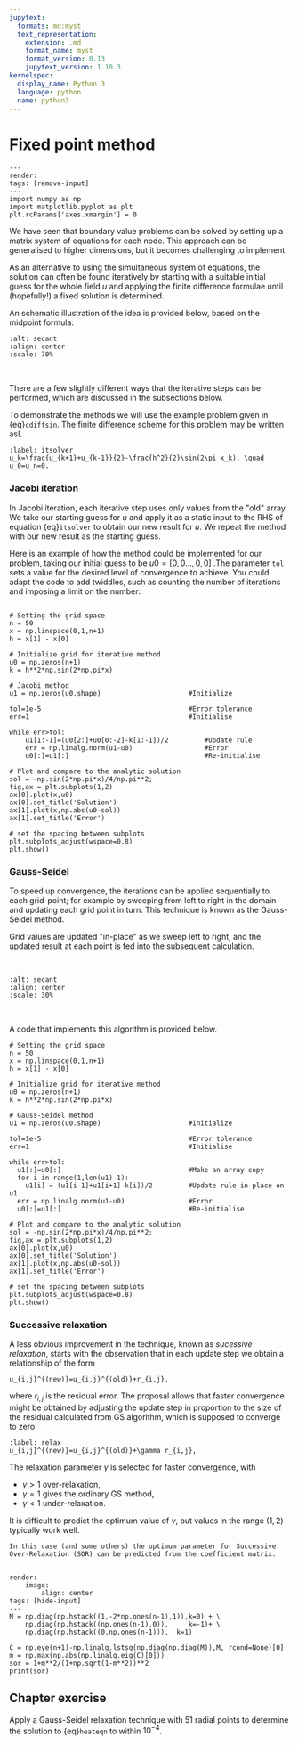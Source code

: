 ```yaml
---
jupytext:
  formats: md:myst
  text_representation:
    extension: .md
    format_name: myst
    format_version: 0.13
    jupytext_version: 1.10.3
kernelspec:
  display_name: Python 3
  language: python
  name: python3
---
```



# Fixed point method

```{code-cell}
---
render:
tags: [remove-input]
---
import numpy as np
import matplotlib.pyplot as plt
plt.rcParams['axes.xmargin'] = 0
```

We have seen that boundary value problems can be solved by setting up a matrix system of equations for each node. This approach can be generalised to higher dimensions, but it becomes challenging to implement.

As an alternative to using the simultaneous system of equations, the solution can often be found iteratively by starting with a suitable initial guess for the whole field $u$ and applying the finite difference formulae until (hopefully!) a fixed solution is determined.

An schematic illustration of the idea is provided below, based on the midpoint formula:
<br>

```{image} ../images/fixed_point.png
:alt: secant
:align: center
:scale: 70%
```
<br>

There are a few slightly different ways that the iterative steps can be performed, which are discussed in the subsections below.

To demonstrate the methods we will use the example problem given in {eq}`cdiffsin`. The finite difference scheme for this problem may be written asL

```{math}
:label: itsolver
u_k=\frac{u_{k+1}+u_{k-1}}{2}-\frac{h^2}{2}\sin(2\pi x_k), \quad u_0=u_n=0.
```

### Jacobi iteration
In Jacobi iteration, each iterative step uses only values from the "old" array. We take our starting guess for $u$ and apply it as a static input to the RHS of equation {eq}`itsolver` to obtain our new result for $u$. We repeat the method with our new result as the starting guess.

Here is an example of how the method could be implemented for our problem, taking our initial guess to be $u0=[0,0\dots,0,0]$ .The parameter `tol` sets a value for the desired level of convergence to achieve. You could adapt the code to add twiddles, such as counting the number of iterations and imposing a limit on the number:


```{code-cell}

# Setting the grid space
n = 50
x = np.linspace(0,1,n+1)
h = x[1] - x[0]

# Initialize grid for iterative method
u0 = np.zeros(n+1)
k = h**2*np.sin(2*np.pi*x)

# Jacobi method
u1 = np.zeros(u0.shape)                      #Initialize

tol=1e-5                                     #Error tolerance
err=1                                        #Initialise

while err>tol:
    u1[1:-1]=(u0[2:]+u0[0:-2]-k[1:-1])/2         #Update rule
    err = np.linalg.norm(u1-u0)                  #Error
    u0[:]=u1[:]                                  #Re-initialise

# Plot and compare to the analytic solution
sol = -np.sin(2*np.pi*x)/4/np.pi**2;
fig,ax = plt.subplots(1,2)
ax[0].plot(x,u0)
ax[0].set_title('Solution')
ax[1].plot(x,np.abs(u0-sol))
ax[1].set_title('Error')

# set the spacing between subplots
plt.subplots_adjust(wspace=0.8)
plt.show()
```

### Gauss-Seidel

To speed up convergence, the iterations can be applied sequentially to each grid-point; for example by sweeping from left to right in the domain and updating each grid point in turn. This technique is known as the Gauss-Seidel method.

Grid values are updated "in-place" as we sweep left to right, and the updated result at each point is fed into the subsequent calculation.

<br>

```{image} ../images/GS1.gif
:alt: secant
:align: center
:scale: 30%
```
<br>

A code that implements this algorithm is provided below.

```{code-cell}
# Setting the grid space
n = 50
x = np.linspace(0,1,n+1)
h = x[1] - x[0]

# Initialize grid for iterative method
u0 = np.zeros(n+1)
k = h**2*np.sin(2*np.pi*x)

# Gauss-Seidel method
u1 = np.zeros(u0.shape)                      #Initialize

tol=1e-5                                     #Error tolerance
err=1                                        #Initialise

while err>tol:
  u1[:]=u0[:]                                #Make an array copy
  for i in range(1,len(u1)-1):
    u1[i] = (u1[i-1]+u1[i+1]-k[i])/2         #Update rule in place on u1     
  err = np.linalg.norm(u1-u0)                #Error
  u0[:]=u1[:]                                #Re-initialise

# Plot and compare to the analytic solution
sol = -np.sin(2*np.pi*x)/4/np.pi**2;
fig,ax = plt.subplots(1,2)
ax[0].plot(x,u0)
ax[0].set_title('Solution')
ax[1].plot(x,np.abs(u0-sol))
ax[1].set_title('Error')

# set the spacing between subplots
plt.subplots_adjust(wspace=0.8)
plt.show()
```

### Successive relaxation

A less obvious improvement in the technique, known as *sucessive relaxation*, starts with the observation that in each update step we obtain a relationship of the form

```{math}
u_{i,j}^{(new)}=u_{i,j}^{(old)}+r_{i,j},
```
where $r_{i,j}$ is the residual error. The proposal allows that faster convergence might be obtained by adjusting the update step in proportion to the size of the residual calculated from GS algorithm, which is supposed to converge to zero:

```{math}
:label: relax
u_{i,j}^{(new)}=u_{i,j}^{(old)}+\gamma r_{i,j},
```

The relaxation parameter $\gamma$ is selected for faster convergence, with

* $\gamma>1$ over-relaxation,
* $\gamma=1$ gives the ordinary GS method,
* $\gamma<1$ under-relaxation.

It is difficult to predict the optimum value of $\gamma$, but values in the range $(1,2)$ typically work well.

```{admonition} Note
In this case (and some others) the optimum parameter for Successive Over-Relaxation (SOR) can be predicted from the coefficient matrix.
```

```{code-cell} ipython3
---
render:
    image:
        align: center
tags: [hide-input]
---
M = np.diag(np.hstack((1,-2*np.ones(n-1),1)),k=0) + \
    np.diag(np.hstack((np.ones(n-1),0)),     k=-1)+ \
    np.diag(np.hstack((0,np.ones(n-1))),  k=1)

C = np.eye(n+1)-np.linalg.lstsq(np.diag(np.diag(M)),M, rcond=None)[0]
m = np.max(np.abs(np.linalg.eig(C)[0]))
sor = 1+m**2/(1+np.sqrt(1-m**2))**2
print(sor)
```

## Chapter exercise

Apply a Gauss-Seidel relaxation technique with 51 radial points to determine the solution to {eq}`heateqn` to within $10^{-4}$.